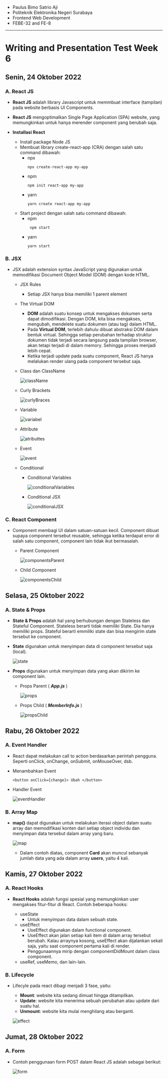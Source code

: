- Paulus Bimo Satrio Aji
- Politeknik Elektronika Negeri Surabaya
- Frontend Web Development
- FEBE-32 and FE-8
---

# Writing and Presentation Test Week 6

## Senin, 24 Oktober 2022

### A. **React JS**

- **React JS** adalah library Javascript untuk memmbuat interface (tampilan) pada website berbasis UI Components.
- **React JS** mengoptimalkan Single Page Application (SPA) website, yang memungkinkan untuk hanya merender component yang berubah saja.

- **Installasi React**
  - Install package Node JS
  - Membuat library create-react-app (CRA) dengan salah satu command dibawah:
    - npx
        ```
        npx create-react-app my-app
        ```
    - npm
        ```
        npm init react-app my-app
        ```
    - yarn
        ```
        yarn create react-app my-app
        ```
  - Start project dengan salah satu command dibawah:
    - npm
        ```
         npm start
        ```
    - yarn
        ```
        yarn start
        ```
### B. **JSX**

- JSX adalah extension syntax JavaScript yang digunakan untuk memodifikasi Document Object Model (DOM) dengan kode HTML.

  - JSX Rules
    - Setiap JSX hanya bisa memiliki 1 parent element
  
  - The Virtual DOM
    - **DOM** adalah suatu konsep untuk mengakses dokumen serta dapat dimodifikasi. Dengan DOM, kita bisa mengakses, mengubah, mendelete suatu dokumen (atau tag) dalam HTML.
    - Pada **Virtual DOM**, terlebih dahulu dibuat abstraksi DOM dalam bentuk virtual. Sehingga setiap perubahan terhadap struktur dokumen tidak terjadi secara langsung pada tampilan browser, akan tetapi terjadi di dalam memory. Sehingga proses menjadi lebih cepat.
    - Ketika terjadi update pada suatu component, React JS hanya melalukan render ulang pada component tersebut saja.

  - Class dan ClassName       
     
    ![className](images/className.JPG)
  - Curly Brackets
        
    ![curlyBraces](images/curlyBraces.JPG)
  - Variable
        
    ![variabel](images/variabel.JPG)
  - Attribute
        
    ![atributtes](images/atributtes.JPG)
  - Event
        
    ![event](images/event.JPG)
  - Conditional
    - Conditional Variables

        ![conditionalVariables](images/conditionalVariables.JPG)
    - Conditional JSX

        ![conditionalJSX](images/conditionalJSX.JPG)

### C. **React Component**
- Component membagi UI dalam satuan-satuan kecil. Component dibuat supaya component tersebut reusable, sehingga ketika terdapat error di salah satu component, component lain tidak ikut bermasalah.

  - Parent Component
        
    ![componentsParent](images/componentsParent.JPG)
  - Child Component
        
    ![componentsChild](images/componentsChild.JPG)

## Selasa, 25 Oktober 2022

### A. **State & Props**

- **State & Props** adalah hal yang berhubungan dengan Stateless dan Stateful Component. Stateless berarti tidak memiliki State. Dia hanya memiliki props. Stateful berarti emmiliki state dan bisa mengirim state tersebut ke component.

- **State** digunakan untuk menyimpan data di component tersebut saja (local).
        
    ![state](images/state.png)
  
- **Props** digunakan untuk menyimpan data yang akan dikirim ke component lain.
  - Props Parent ( ***App.js*** )
        
    ![props](images/props.png)
  - Props Child ( ***MemberInfo.js*** )
        
    ![propsChild](images/propsChild.png)

## Rabu, 26 Oktober 2022

### A. **Event Handler**

- React dapat melakukan call to action berdasarkan perintah pengguna. Seperti onClick, onChange, onSubmit, onMouseOver, dsb.
- Menambahkan Event
  ```
  <button onClick={change}> Ubah </button>
  ```
- Handler Event
        
    ![eventHandler](images/eventHandler.png)

### B. **Array Map**

- **map()** dapat digunakan untuk melakukan iterasi object dalam suatu array dan memodifikasi konten dari setiap object individu dan menyimpan data tersebut dalam array yang baru.
        
  ![map](images/map.png)
  - Dalam contoh diatas, component **Card** akan muncul sebanyak jumlah data yang ada dalam array ***users***, yaitu 4 kali.

## Kamis, 27 Oktober 2022

### A. **React Hooks**
- **React Hooks** adalah fungsi spesial yang memungkinkan user mengakses fitur-fitur di React. Contoh beberapa hooks:

  - useState
    - Untuk menyimpan data dalam sebuah state.
  - useEffect
    - UseEffect digunakan dalam functional component.
    - UseEffect akan jalan setiap kali item di dalam array tersebut berubah. Kalau arraynya kosong, useEffect akan dijalankan sekali saja, yaitu saat component pertama kali di render.
    - Penggunaannya mirip dengan componentDidMount dalam class component.
  - useRef, useMemo, dan lain-lain.

### B. **Lifecycle**

- Lifecyle pada react dibagi menjadi 3 fase, yaitu:
   - **Mount**: website kita sedang dimuat hingga ditampilkan.
   - **Update**: website kita menerima sebuah perubahan atau update dari suatu hal.
   - **Unmount**: website kita mulai menghilang atau berganti.
        
    ![effect](images/effect.png)

## Jumat, 28 Oktober 2022

### A. **Form**

- Contoh penggunaan form POST dalam React JS adalah sebagai berikut:
        
  ![form](images/form.png)